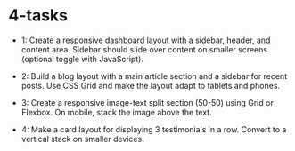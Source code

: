 # 4-tasks
- 1: Create a responsive dashboard layout with a sidebar, header, and content area.
Sidebar should slide over content on smaller screens (optional toggle with JavaScript).

- 2: Build a blog layout with a main article section and a sidebar for recent posts.
Use CSS Grid and make the layout adapt to tablets and phones.

- 3: Create a responsive image-text split section (50-50) using Grid or Flexbox.
On mobile, stack the image above the text.

- 4: Make a card layout for displaying 3 testimonials in a row.
Convert to a vertical stack on smaller devices.
